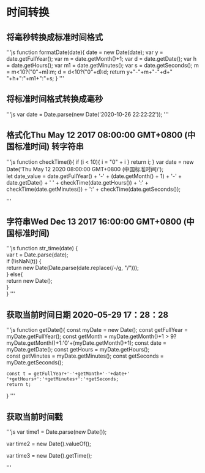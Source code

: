 # 时间转换

## 将毫秒转换成标准时间格式
'''js
function formatDate(date){
    date = new Date(date);
    var y  =  date.getFullYear();
    var m  =  date.getMonth()+1;
    var d  =  date.getDate();
    var h  =  date.getHours();
    var m1  =  date.getMinutes();
    var s  =  date.getSeconds();
    m  =  m<10?("0"+m):m;
    d  =  d<10?("0"+d):d;
    return y+"-"+m+"-"+d+" "+h+":"+m1+":"+s;
}
'''

## 将标准时间格式转换成毫秒
'''js
var date = Date.parse(new Date('2020-10-26 22:22:22'));
'''

## 格式化Thu May 12 2017 08:00:00 GMT+0800 (中国标准时间) 转字符串
'''js
function checkTime(i){
      if (i < 10){
           i =  "0" + i
       }
      return i;
}
var date = new Date('Thu May 12 2020 08:00:00 GMT+0800 (中国标准时间)');  
let date_value = date.getFullYear() + '-' + (date.getMonth() + 1) + '-' + date.getDate() + ' ' + checkTime(date.getHours()) + ':' + checkTime(date.getMinutes()) + ':' + checkTime(date.getSeconds());  

'''

## 字符串Wed Dec 13 2017 16:00:00 GMT+0800 (中国标准时间)
'''js
function str_time(date) {  
    var t = Date.parse(date);  
    if (!isNaN(t)) {  
       return new Date(Date.parse(date.replace(/-/g, "/")));  
    }
    else{  
       return new Date();  
    }  
}
'''

## 获取当前时间日期 2020-05-29 17：28：28
'''js
function getDate(){
    const myDate = new Date();
    const getFullYear = myDate.getFullYear();
    const getMonth = myDate.getMonth()+1 > 9? myDate.getMonth()+1:'0'+(myDate.getMonth()+1);
    const date = myDate.getDate();
    const getHours = myDate.getHours();  
    const getMinutes = myDate.getMinutes();
    const getSeconds = myDate.getSeconds(); 
    
    const t = getFullYear+'-'+getMonth+'-'+date+' '+getHours+':'+getMinutes+':'+getSeconds;  
    return t;
}
'''

## 获取当前时间戳
'''js
var time1 = Date.parse(new Date());

var time2 = new Date().valueOf();

var time3 = new Date().getTime();

'''
